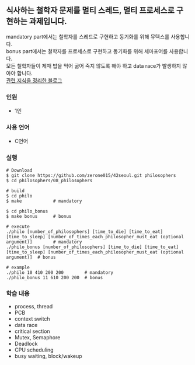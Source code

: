 ## 식사하는 철학자 문제를 멀티 스레드, 멀티 프로세스로 구현하는 과제입니다.
mandatory part에서는 철학자를 스레드로 구현하고 동기화를 위해 뮤텍스를 사용합니다.  
bonus part에서는 철학자를 프로세스로 구현하고 동기화를 위해 세마포어를 사용합니다.  
모든 철학자들이 제때 밥을 먹어 굶어 죽지 않도록 해야 하고 data race가 발생하지 않아야 합니다.  
[관련 지식을 정리한 블로그](https://velog.io/@zerone015/series/philosophers)  
### 인원
- 1인
### 사용 언어
- C언어
### 실행
```shell
# Download
$ git clone https://github.com/zerone015/42seoul.git philosophers
$ cd philosophers/08_philosophers

# build
$ cd philo
$ make            # mandatory

$ cd philo_bonus
$ make bonus      # bonus

# execute
./philo [number_of_philosophers] [time_to_die] [time_to_eat] [time_to_sleep] [number_of_times_each_philosopher_must_eat (optional argument)]        # mandatory
./philo_bonus [number_of_philosophers] [time_to_die] [time_to_eat] [time_to_sleep] [number_of_times_each_philosopher_must_eat (optional argument)]  # bonus

# example
./philo 10 410 200 200        # mandatory
./philo_bonus 11 610 200 200  # bonus
```
### 학습 내용
- process, thread
- PCB
- context switch
- data race
- critical section
- Mutex, Semaphore
- Deadlock
- CPU scheduling
- busy waiting, block/wakeup
